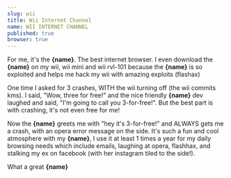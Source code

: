 ```yaml
---
slug: wii
title: Wii Internet Channel
name: WII INTERNET CHANNEL
published: true
browser: true
---
```


For me, it's the <b name="insert">{name}</b>. The best internet browser. I even download the <b name="insert">{name}</b> on my wii, wii mini and wii rvl-101 because the <b name="insert">{name}</b> is so exploited and helps me hack my wii with amazing exploits (flashax)

One time I asked for 3 crashes, WITH the wii turning off (the wii commits kms). I said, "Wow, three for free!" and the nice friendly <b name="insert">{name}</b> dev laughed and said, "I'm going to call you 3-for-free!". But the best part is with crashing, it's not even free for me!

Now the <b name="insert">{name}</b> greets me with "hey it's 3-for-free!" and ALWAYS gets me a crash, with an opera error message on the side. It's such a fun and cool atmosphere with my <b name="insert">{name}</b>, I use it at least 1 times a year for my daily browsing needs which include emails, laughing at opera, flashhax, and stalking my ex on facebook (with her instagram tiled to the side!).

What a great <b name="insert">{name}</b>